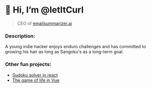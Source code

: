 # 👋 Hi, I’m @letItCurl
> CEO of [emailsummarizer.ai](https://emailsummarizer.ai)

### Description:
A young indie hacker enjoys enduro challenges and has committed to growing his hair as long as Sangoku's as a long-term goal.

### Other fun projects:
- [Sudoku solver in react](https://sudoku-binchmarking.firebaseapp.com/)
- [The game of life in Vue](https://gameoflife-ts.web.app/)

<!---
letItCurl/letItCurl is a ✨ special ✨ repository because its `README.md` (this file) appears on your GitHub profile.
You can click the Preview link to take a look at your changes.
--->

